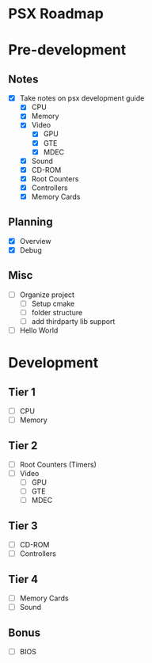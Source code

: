 # PSX Roadmap

# Pre-development
## Notes
- [x] Take notes on psx development guide
    - [x] CPU
    - [x] Memory
    - [x] Video
        - [x] GPU
        - [x] GTE
        - [x] MDEC
    - [x] Sound
    - [x] CD-ROM
    - [x] Root Counters
    - [x] Controllers
    - [x] Memory Cards

## Planning
- [x] Overview
- [x] Debug

## Misc
- [ ] Organize project
    - [ ] Setup cmake
    - [ ] folder structure
    - [ ] add thirdparty lib support
- [ ] Hello World

# Development
## Tier 1
- [ ] CPU
- [ ] Memory

## Tier 2
- [ ] Root Counters (Timers)
- [ ] Video
    - [ ] GPU
    - [ ] GTE
    - [ ] MDEC

## Tier 3
- [ ] CD-ROM
- [ ] Controllers

## Tier 4
- [ ] Memory Cards
- [ ] Sound

## Bonus
- [ ] BIOS


